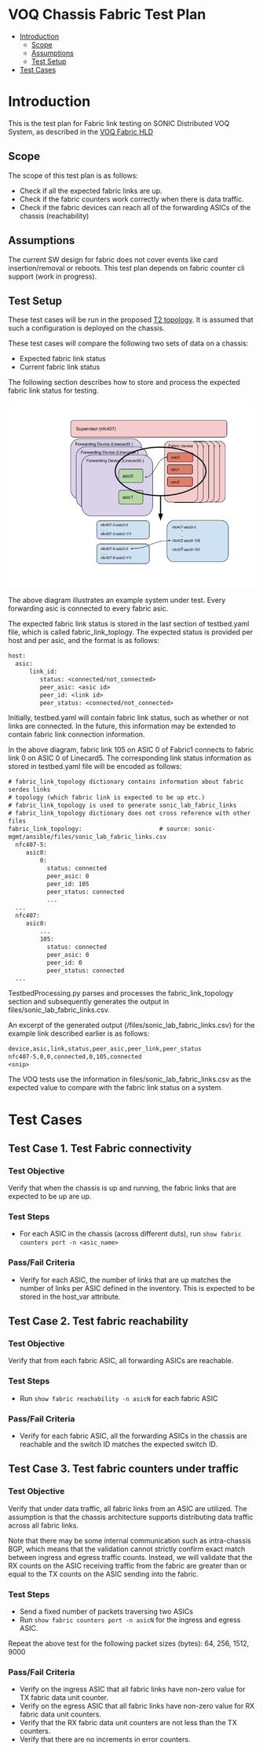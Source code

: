 # **VOQ Chassis Fabric Test Plan**

 - [Introduction](#introduction)
   - [Scope](#scope)
   - [Assumptions](#assumptions)
   - [Test Setup](#test-setup)
 - [Test Cases](#test-cases)
     
# Introduction 

This is the test plan for Fabric link testing on SONIC Distributed VOQ System, as described in the [VOQ Fabric HLD](https://github.com/Azure/SONiC/blob/master/doc/voq/fabric.md)

## Scope

The scope of this test plan is as follows:
* Check if all the expected fabric links are up.
* Check if the fabric counters work correctly when there is data traffic.
* Check if the fabric devices can reach all of the forwarding ASICs of the chassis (reachability)

## Assumptions

The current SW design for fabric does not cover events like card insertion/removal or reboots. This test plan depends on fabric counter cli support (work in progress).

## Test Setup

These test cases will be run in the proposed [T2 topology](https://github.com/Azure/sonic-mgmt/blob/master/ansible/vars/topo_t2.yml). It is assumed that such a configuration is deployed on the chassis.

These test cases will compare the following two sets of data on a chassis:
* Expected fabric link status
* Current fabric link status

The following section describes how to store and process the expected fabric link status for testing.


![](Img/Sonic_Fabric_Link_Testing_Proposal.png)

The above diagram illustrates an example system under test. Every forwarding asic is connected to every fabric asic.

The expected fabric link status is stored in the last section of testbed.yaml file, which is called fabric_link_toplogy. The expected status is provided per host and per asic, and the format is as follows:

```
host:
  asic:
      link_id:
         status: <connected/not_connected>
         peer_asic: <asic id>
         peer_id: <link id>
         peer_status: <connected/not_connected>
```

Initially, testbed.yaml will contain fabric link status, such as whether or not links are connected. In the future, this information may be extended to contain fabric link connection information.

In the above diagram, fabric link 105 on ASIC 0 of Fabric1 connects to fabric link 0 on ASIC 0 of Linecard5. The corresponding link status information as stored in testbed.yaml file will be encoded as follows:

```
# fabric_link_topology dictionary contains information about fabric serdes links
# topology (which fabric link is expected to be up etc.)
# fabric_link_topology is used to generate sonic_lab_fabric_links
# fabric_link_topology dictionary does not cross reference with other files 
fabric_link_topology:                      # source: sonic-mgmt/ansible/files/sonic_lab_fabric_links.csv
  nfc407-5:
     asic0:   
         0: 
           status: connected
           peer_asic: 0
           peer_id: 105
           peer_status: connected
           ...
  ...
  nfc407:
     asic0:   
         ...
         105: 
           status: connected
           peer_asic: 0
           peer_id: 0
           peer_status: connected
  ...
```

TestbedProcessing.py parses and processes the fabric_link_topology section and subsequently generates the output in files/sonic_lab_fabric_links.csv.

An excerpt of the generated output (/files/sonic_lab_fabric_links.csv) for the example link described earlier is as follows:

```
device,asic,link,status,peer_asic,peer_link,peer_status
nfc407-5,0,0,connected,0,105,connected
<snip>
```

The VOQ tests use the information in files/sonic_lab_fabric_links.csv as the expected value to compare with the fabric link status on a system.

# Test Cases

## Test Case 1. Test Fabric connectivity

### Test Objective
Verify that when the chassis is up and running, the fabric links that are expected to be up are up.

### Test Steps
* For each ASIC in the chassis (across different duts), run `show fabric counters port -n <asic_name>` 

### Pass/Fail Criteria
* Verify for each ASIC, the number of links that are up matches the number of links per ASIC defined in the inventory. This is expected to be stored in the host_var attribute.

## Test Case 2. Test fabric reachability

### Test Objective
Verify that from each fabric ASIC, all forwarding ASICs are reachable.

### Test Steps
* Run `show fabric reachability -n asicN` for each fabric ASIC

### Pass/Fail Criteria
* Verify for each fabric ASIC, all the forwarding ASICs in the chassis are reachable and the switch ID matches the expected switch ID.

## Test Case 3. Test fabric counters under traffic

### Test Objective
Verify that under data traffic, all fabric links from an ASIC are utilized. The assumption is that the chassis architecture supports distributing data traffic across all fabric links. 

Note that there may be some internal communication such as intra-chassis BGP, which means that the validation cannot strictly confirm exact match between ingress and egress traffic counts.
Instead, we will validate that the RX counts on the ASIC receiving traffic from the fabric are greater than or equal to the TX counts on the ASIC sending into the fabric.

### Test Steps
* Send a fixed number of packets traversing two ASICs
* Run `show fabric counters port -n asicN` for the ingress and egress ASIC. 

Repeat the above test for the following packet sizes (bytes): 64, 256, 1512, 9000

### Pass/Fail Criteria
* Verify on the ingress ASIC that all fabric links have non-zero value for TX fabric data unit counter.
* Verify on the egress ASIC that all fabric links have non-zero value for RX fabric data unit counters.
* Verify that the RX fabric data unit counters are not less than the TX counters. 
* Verify that there are no increments in error counters.

